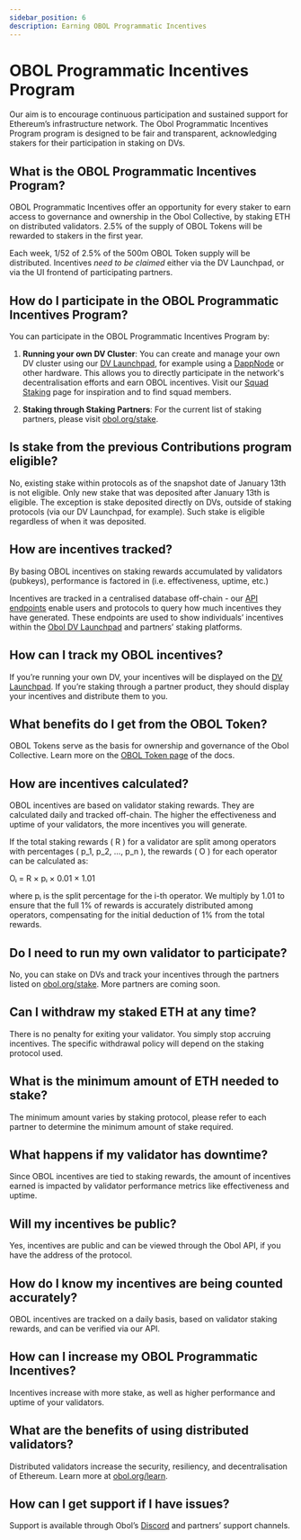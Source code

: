 ```yaml
---
sidebar_position: 6
description: Earning OBOL Programmatic Incentives
---
```


# OBOL Programmatic Incentives Program

Our aim is to encourage continuous participation and sustained support for Ethereum’s infrastructure network. The Obol Programmatic Incentives Program program is designed to be fair and transparent, acknowledging stakers for their participation in staking on DVs.

## What is the OBOL Programmatic Incentives Program?

OBOL Programmatic Incentives offer an opportunity for every staker to earn access to governance and ownership in the Obol Collective, by staking ETH on distributed validators. 2.5% of the supply of OBOL Tokens will be rewarded to stakers in the first year. 

Each week, 1/52 of 2.5% of the 500m OBOL Token supply will be distributed. Incentives *need to be claimed* either via the DV Launchpad, or via the UI frontend of participating partners. 

## How do I participate in the OBOL Programmatic Incentives Program?

You can participate in the OBOL Programmatic Incentives Program by:

1. **Running your own DV Cluster**: You can create and manage your own DV cluster using our [DV Launchpad](https://launchpad.obol.org), for example using a [DappNode](https://dappnode.com/) or other hardware. This allows you to directly participate in the network's decentralisation efforts and earn OBOL incentives. Visit our [Squad Staking](https://squadstaking.com) page for inspiration and to find squad members. 

2. **Staking through Staking Partners**: For the current list of staking partners, please visit [obol.org/stake](https://obol.org/stake).

## Is stake from the previous Contributions program eligible?

No, existing stake within protocols as of the snapshot date of January 13th is not eligible. Only new stake that was deposited after January 13th is eligible. The exception is stake deposited directly on DVs, outside of staking protocols (via our DV Launchpad, for example). Such stake is eligible regardless of when it was deposited. 

## How are incentives tracked?

By basing OBOL incentives on staking rewards accumulated by validators (pubkeys), performance is factored in (i.e. effectiveness, uptime, etc.)

Incentives are tracked in a centralised database off-chain - our [API endpoints](https://docs.obol.tech/api#tag/Address/operation/AddressController_getAddressContributions) enable users and protocols to query how much incentives they have generated. These endpoints are used to show individuals’ incentives within the [Obol DV Launchpad](https://launchpad.obol.org) and partners’ staking platforms.

## How can I track my OBOL incentives?

If you’re running your own DV, your incentives will be displayed on the [DV Launchpad](https://launchpad.obol.org). If you’re staking through a partner product, they should display your incentives and distribute them to you.

## What benefits do I get from the OBOL Token?

OBOL Tokens serve as the basis for ownership and governance of the Obol Collective. Learn more on the [OBOL Token page](./obol-token.md) of the docs.

## How are incentives calculated?

OBOL incentives are based on validator staking rewards. They are calculated daily and tracked off-chain. The higher the effectiveness and uptime of your validators, the more incentives you will generate.

If the total staking rewards \( R \) for a validator are split among operators with percentages \( p_1, p_2, ..., p_n \), the rewards \( O \) for each operator can be calculated as:

Oᵢ = R × pᵢ × 0.01 × 1.01

where pᵢ is the split percentage for the i-th operator. We multiply by 1.01 to ensure that the full 1% of rewards is accurately distributed among operators, compensating for the initial deduction of 1% from the total rewards.

## Do I need to run my own validator to participate?

No, you can stake on DVs and track your incentives through the partners listed on [obol.org/stake](https://obol.org/stake). More partners are coming soon.

## Can I withdraw my staked ETH at any time?

There is no penalty for exiting your validator. You simply stop accruing incentives. The specific withdrawal policy will depend on the staking protocol used.

## What is the minimum amount of ETH needed to stake?

The minimum amount varies by staking protocol, please refer to each partner to determine the minimum amount of stake required.

## What happens if my validator has downtime?

Since OBOL incentives are tied to staking rewards, the amount of incentives earned is impacted by validator performance metrics like effectiveness and uptime.

## Will my incentives be public?

Yes, incentives are public and can be viewed through the Obol API, if you have the address of the protocol.

## How do I know my incentives are being counted accurately?

OBOL incentives are tracked on a daily basis, based on validator staking rewards, and can be verified via our API.

## How can I increase my OBOL Programmatic Incentives?

Incentives increase with more stake, as well as higher performance and uptime of your validators.

## What are the benefits of using distributed validators?

Distributed validators increase the security, resiliency, and decentralisation of Ethereum. Learn more at [obol.org/learn](https://obol.org/learn).

## How can I get support if I have issues?

Support is available through Obol’s [Discord](https://discord.gg/obol) and partners’ support channels.